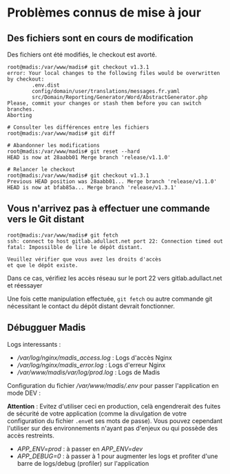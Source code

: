 Problèmes connus de mise à jour
=============================

## Des fichiers sont en cours de modification

Des fichiers ont été modifiés, le checkout est avorté.
```shell
root@madis:/var/www/madis# git checkout v1.3.1
error: Your local changes to the following files would be overwritten by checkout:
        .env.dist
        config/domain/user/translations/messages.fr.yaml
        src/Domain/Reporting/Generator/Word/AbstractGenerator.php
Please, commit your changes or stash them before you can switch branches.
Aborting

# Consulter les différences entre les fichiers
root@madis:/var/www/madis# git diff

# Abandonner les modifications
root@madis:/var/www/madis# git reset --hard
HEAD is now at 28aabb01 Merge branch 'release/v1.1.0'

# Relancer le checkout
root@madis:/var/www/madis# git checkout v1.3.1
Previous HEAD position was 28aabb01... Merge branch 'release/v1.1.0'
HEAD is now at bfab85a... Merge branch 'release/v1.3.1'
```

## Vous n'arrivez pas à effectuer une commande vers le Git distant

```shell
root@madis:/var/www/madis# git fetch
ssh: connect to host gitlab.adullact.net port 22: Connection timed out
fatal: Impossilble de lire le dépôt distant.

Veuillez vérifier que vous avez les droits d'accès
et que le dépôt existe.
```

Dans ce cas, vérifiez les accès réseau sur le port 22 vers gitlab.adullact.net et réessayer

Une fois cette manipulation effectuée, `git fetch` ou autre commande git nécessitant
le contact du dépôt distant devrait fonctionner.

## Débugguer Madis

Logs interessants :

- */var/log/nginx/madis_access.log* : Logs d'accès Nginx
- */var/log/nginx/madis_error.log* : Logs d'erreur Nginx
- */var/www/madis/var/log/prod.log* : Logs de Madis

Configuration du fichier */var/www/madis/.env* pour passer l'application en mode DEV :

**Attention** : Evitez d'utiliser ceci en production, celà engendrerait des fuites de sécurité
de votre application (comme la divulgation de votre configuration du fichier `.env`et ses mots de passe).
Vous pouvez cependant l'utiliser sur des environnements n'ayant pas d'enjeux ou qui possède des accès restreints.

* *APP_ENV=prod* : à passer en *APP_ENV=dev*
* *APP_DEBUG=0* : à passer à 1 pour augmenter les logs et profiter d'une barre de logs/debug (profiler) sur l'application
